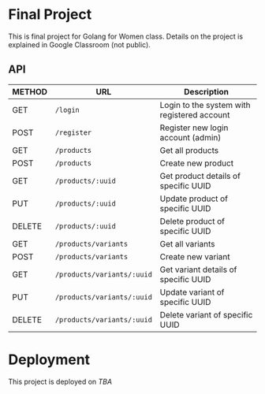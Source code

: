 # Final Project
This is final project for Golang for Women class. Details on the project is explained in Google Classroom (not public).

## API
| METHOD | URL                        | Description                                 |
|--------|----------------------------|---------------------------------------------|
| GET    | `/login`                   | Login to the system with registered account |
| POST   | `/register`                | Register new login account (admin)          |
| GET    | `/products`                | Get all products                            |
| POST   | `/products`                | Create new product                          |
| GET    | `/products/:uuid`          | Get product details of specific UUID        |
| PUT    | `/products/:uuid`          | Update product of specific UUID             |
| DELETE | `/products/:uuid`          | Delete product of specific UUID             |
| GET    | `/products/variants`       | Get all variants                            |
| POST   | `/products/variants`       | Create new variant                          |
| GET    | `/products/variants/:uuid` | Get variant details of specific UUID        |
| PUT    | `/products/variants/:uuid` | Update variant of specific UUID             |
| DELETE | `/products/variants/:uuid` | Delete variant of specific UUID             |

# Deployment
This project is deployed on *TBA*